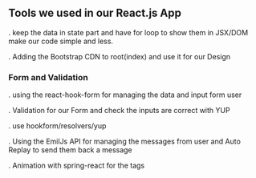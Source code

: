 ## Tools we used in our React.js App

. keep the data in state part and have for loop to show them in JSX/DOM make our code simple and less.

. Adding the Bootstrap CDN to root(index) and use it for our Design
### Form and Validation

. using the react-hook-form for managing the  data and input form user

. Validation for our Form and check the inputs are correct with YUP

. use hookform/resolvers/yup 

. Using the EmilJs API for managing the messages from user and Auto Replay to send them back a message


. Animation with spring-react for the tags
